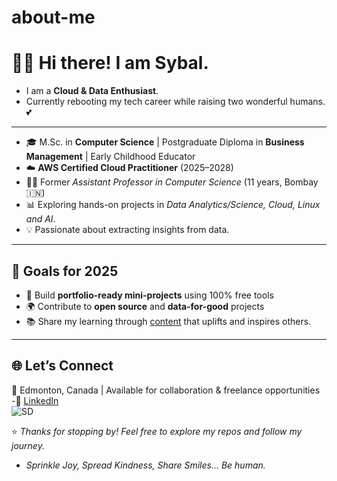 # about-me
# 👩‍💻 Hi there! I am Sybal.

  - I am a **Cloud & Data Enthusiast**.  
  - Currently rebooting my tech career while raising two wonderful humans. 💕
---
- 🎓 M.Sc. in **Computer Science** | Postgraduate Diploma in **Business Management** | Early Childhood Educator 
- ☁️ **AWS Certified Cloud Practitioner** (2025–2028)  
- 👩‍🏫 Former *Assistant Professor in Computer Science* (11 years, Bombay 🇮🇳)
- 📊 Exploring hands-on projects in *Data Analytics/Science, Cloud, Linux and AI*.  
- 💡 Passionate about extracting insights from data. 
---
## 🎯 Goals for 2025

- 📁 Build **portfolio-ready mini-projects** using 100% free tools  
- 🌍 Contribute to **open source** and **data-for-good** projects  
- 📚 Share my learning through [content](https://www.instagram.com/thecareerreboot/) that uplifts and inspires others.

---

## 🌐 Let’s Connect  
📍 Edmonton, Canada | Available for collaboration & freelance opportunities  
     -🔗 [LinkedIn](https://www.linkedin.com/in/sybaldias/)  
     ![SD](https://github.com/user-attachments/assets/7b2e50fb-93e7-4f0b-8b2a-dce44f3b888b)


⭐️ *Thanks for stopping by! Feel free to explore my repos and follow my journey.*   
-  *Sprinkle Joy, Spread Kindness, Share Smiles... Be human.*
